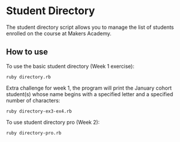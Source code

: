 Student Directory
=================


The student directory script allows you to manage the list of students enrolled on the course at Makers Academy. 


How to use
-----------
To use the basic student directory (Week 1 exercise):
```shell
ruby directory.rb
```

Extra challenge for week 1, the program will print the January cohort student(s) whose name begins with a specified letter and a specified number of characters:
```shell
ruby directory-ex3-ex4.rb
```

To use student directory pro (Week 2):
```shell
ruby directory-pro.rb
```
